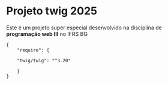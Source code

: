 # Projeto twig 2025
Este é um projeto super especial desenvolvido na disciplina de **programação web III** no IFRS BG

    {
        "require": {

        "twig/twig": "^3.20"

        }
    }